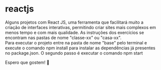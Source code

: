 # reactjs
Alguns projetos com React JS, uma ferramenta que facilitará muito a criação de interfaces interativas, permitindo criar sites mais complexos em menos tempo e com mais qualidade.
As instruções dos exercícios se encontram nas pastas de nome "classe-xx" ou "casa-xx". 
<br>
Para executar o projeto entre na pasta de nome "base" pelo terminal e execute o comando npm install para instalar as dependências já presentes no package.json. O segundo passo é executar o comando npm start

Espero que gostem! 👋
